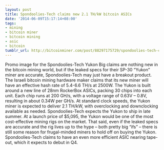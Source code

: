 ```yaml
---
layout: post
title: Spondoolies-Tech claims new 2.1 TH/kW bitcoin ASICs
date: '2014-06-09T15:17:14+08:00'
tags:
- mining
- bitcoin miner
- bitcoin mining
- asic
- bitcoin
tumblr_url: http://bitcoinminer.com/post/88297175729/spondoolies-tech-claims-new-21-thkw-bitcoin
---
```



Promo image for the Spondoolies-Tech Yukon
Big claims are nothing new in the bitcoin mining world, but if the leaked specs for their SP-30 “Yukon” miner are accurate, Spondoolies-Tech may just have a breakout product. The Israeli bitcoin mining hardware maker claims that its new miner will have an effective hash rate of 5.4-6.6 TH/s at 2500W. 
The Yukon is built around a new line of 28nm RockerBox ASICs, packing 30 chips into each unit. Each chip runs at 200 GH/s, with a voltage range of 0.63V – 0.8V, resulting in about 0.34W per GH/s. At standard clock speeds, the Yukon miner is expected to deliver 2.1 TH/kW, with overclocking and downclocking available as needed. 
Spondoolies-Tech expects the Yukon to ship in late summer. At a launch price of $5,095, the Yukon would be one of the most cost-effective mining rigs on the market. That said, even if the leaked specs are accurate and the rig lives up to the hype – both pretty big “ifs” – there is still some reason for frugal-minded miners to hold off on buying the Yukon. Spondoolies-Tech claims to have an even more efficient ASIC nearing tape-out, which it expects to debut in Q4.
